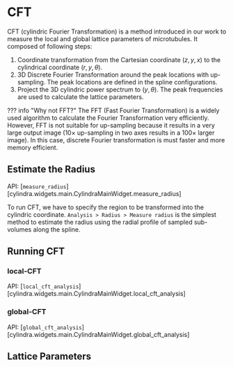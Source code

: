 # CFT

CFT (cylindric Fourier Transformation) is a method introduced in our work to measure
the local and global lattice parameters of microtubules. It composed of following steps:

1. Coordinate transformation from the Cartesian coordinate $(z, y, x)$ to the cylindrical coordinate $(r, y, \theta)$.
2. 3D Discrete Fourier Transformation around the peak locations with up-sampling. The
   peak locations are defined in the spline configurations.
3. Project the 3D cylindric power spectrum to $(y, \theta)$. The peak frequencies are
   used to calculate the lattice parameters.

??? info "Why not FFT?"
    The FFT (Fast Fourier Transformation) is a widely used algorithm to calculate the
    Fourier Transformation very efficiently. However, FFT is not suitable for
    up-sampling because it results in a very large output image (10&times; up-sampling
    in two axes results in a 100&times; larger image). In this case, discrete Fourier
    transformation is must faster and more memory efficient.

## Estimate the Radius

API: [`measure_radius`][cylindra.widgets.main.CylindraMainWidget.measure_radius]

To run CFT, we have to specify the region to be transformed into the cylindric
coordinate. `Analysis > Radius > Measure radius` is the simplest method to estimate
the radius using the radial profile of sampled sub-volumes along the spline.

## Running CFT

### local-CFT

API: [`local_cft_analysis`][cylindra.widgets.main.CylindraMainWidget.local_cft_analysis]

### global-CFT

API: [`global_cft_analysis`][cylindra.widgets.main.CylindraMainWidget.global_cft_analysis]

## Lattice Parameters

